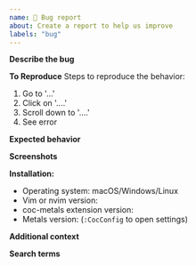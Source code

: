 ```yaml
---
name: 🐛 Bug report
about: Create a report to help us improve
labels: "bug"
---
```


**Describe the bug**

<!-- A clear and concise description of what the bug is. -->

**To Reproduce** Steps to reproduce the behavior:

1. Go to '...'
2. Click on '....'
3. Scroll down to '....'
4. See error

**Expected behavior**

<!-- A clear and concise description of what you expected to happen. -->

**Screenshots**

<!-- If applicable, add screenshots to help explain your problem. -->

**Installation:**

- Operating system: macOS/Windows/Linux
- Vim or nvim version:
- coc-metals extension version:
- Metals version: (`:CocConfig` to open settings)

**Additional context**

<!-- Add any other context about the problem here. -->

**Search terms**

<!-- Help other people discover your feature request by writing words they might search for. -->
